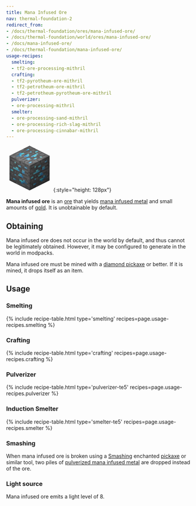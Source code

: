 ```yaml
---
title: Mana Infused Ore
nav: thermal-foundation-2
redirect_from:
- /docs/thermal-foundation/ores/mana-infused-ore/
- /docs/thermal-foundation/world/ores/mana-infused-ore/
- /docs/mana-infused-ore/
- /docs/thermal-foundation/mana-infused-ore/
usage-recipes:
  smelting:
  - tf2-ore-processing-mithril
  crafting:
  - tf2-pyrotheum-ore-mithril
  - tf2-petrotheum-ore-mithril
  - tf2-petrotheum-pyrotheum-ore-mithril
  pulverizer:
  - ore-processing-mithril
  smelter:
  - ore-processing-sand-mithril
  - ore-processing-rich-slag-mithril
  - ore-processing-cinnabar-mithril
---
```


![Mana Infused ore](/assets/images/thermal-foundation-2/ore-mithril.png){:style="height: 128px"}


**Mana infused ore** is an [ore](https://minecraft.gamepedia.com/Ore) that
yields [mana infused metal](/docs/thermal-foundation-2/mana-infused-ingot/) and small amounts of
[gold](https://minecraft.gamepedia.com/Gold_Ingot). It is unobtainable by
default.


Obtaining
---------

Mana infused ore does not occur in the world by default, and thus cannot be
legitimately obtained. However, it may be configured to generate in the world in
modpacks.

Mana infused ore must be mined with a [diamond
pickaxe](https://minecraft.gamepedia.com/Pickaxe) or better. If it is mined, it
drops itself as an item.


Usage
-----

### Smelting
{% include recipe-table.html type='smelting' recipes=page.usage-recipes.smelting %}

### Crafting
{% include recipe-table.html type='crafting' recipes=page.usage-recipes.crafting %}

### Pulverizer
{% include recipe-table.html type='pulverizer-te5' recipes=page.usage-recipes.pulverizer %}

### Induction Smelter
{% include recipe-table.html type='smelter-te5' recipes=page.usage-recipes.smelter %}

### Smashing
When mana infused ore is broken using a [Smashing](/docs/cofh-core-4/smashing/)
enchanted [pickaxe](https://minecraft.gamepedia.com/Pickaxe) or similar tool,
two piles of [pulverized mana infused
metal](/docs/thermal-foundation-2/pulverized-mana-infused-metal/) are dropped
instead of the ore.

### Light source
Mana infused ore emits a light level of 8.
